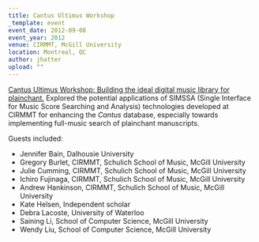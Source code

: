 ```yaml
---
title: Cantus Ultimus Workshop
_template: event
event_date: 2012-09-08
event_year: 2012
venue: CIRMMT, McGill University
location: Montreal, QC
author: jhatter
upload: ""
---
```

[Cantus Ultimus Workshop: Building the ideal digital music library for plainchant.](http://www.cirmmt.org/activities/workshops/research/ra3120908/event)
Explored the potential applications of SIMSSA (Single Interface for Music Score Searching and Analysis) technologies developed at CIRMMT for enhancing the _Cantus_ database, especially towards implementing full-music search of plainchant manuscripts.

Guests included:
- Jennifer Bain, Dalhousie University
- Gregory Burlet, CIRMMT, Schulich School of Music, McGill University
- Julie Cumming, CIRMMT, Schulich School of Music, McGill University
- Ichiro Fujinaga, CIRMMT, Schulich School of Music, McGill University
- Andrew Hankinson, CIRMMT, Schulich School of Music, McGill University
- Kate Helsen, Independent scholar
- Debra Lacoste, University of Waterloo
- Saining Li, School of Computer Science, McGill University
- Wendy Liu, School of Computer Science, McGill University
